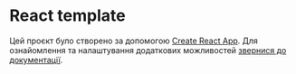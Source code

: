# React template

Цей проєкт було створено за допомогою
[Create React App](https://github.com/facebook/create-react-app). Для
ознайомлення та налаштування додаткових можливостей
[звернися до документації](https://facebook.github.io/create-react-app/docs/getting-started).
